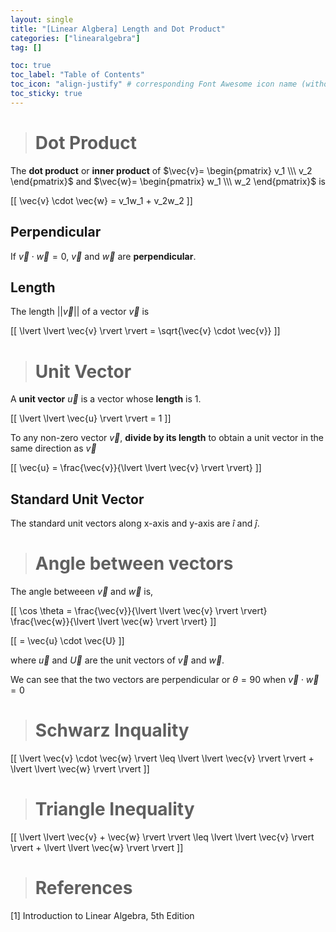 ```yaml
---
layout: single
title: "[Linear Algbera] Length and Dot Product"
categories: ["linearalgebra"]
tag: []

toc: true
toc_label: "Table of Contents"
toc_icon: "align-justify" # corresponding Font Awesome icon name (without fa prefix)
toc_sticky: true
---
```


> # Dot Product

The **dot product** or **inner product** of $\vec{v}= \begin{pmatrix} v_1 \\\ v_2 \end{pmatrix}$ and $\vec{w}= \begin{pmatrix} w_1 \\\ w_2 \end{pmatrix}$ is

\[[ \vec{v} \cdot \vec{w} = v_1w_1 + v_2w_2 \]]

## Perpendicular

If $\vec{v} \cdot \vec{w}=0$, $\vec{v}$ and $\vec{w}$ are **perpendicular**.

## Length

The length $\lvert \lvert \vec{v} \rvert \rvert$ of a vector $\vec{v}$ is

\[[ \lvert \lvert \vec{v} \rvert \rvert = \sqrt{\vec{v} \cdot \vec{v}} \]]

> # Unit Vector

A **unit vector** $\vec{u}$ is a vector whose **length** is 1.

\[[ \lvert \lvert \vec{u} \rvert \rvert = 1 \]]

To any non-zero vector $\vec{v}$, **divide by its length** to obtain a unit vector in the same direction as $\vec{v}$

\[[ \vec{u} = \frac{\vec{v}}{\lvert \lvert \vec{v} \rvert \rvert} \]]

## Standard Unit Vector

The standard unit vectors along x-axis and y-axis are $\hat{i}$ and $\hat{j}$.

> # Angle between vectors

The angle betweeen $\vec{v}$ and $\vec{w}$ is,

\[[ \cos \theta = \frac{\vec{v}}{\lvert \lvert \vec{v} \rvert \rvert} \frac{\vec{w}}{\lvert \lvert \vec{w} \rvert \rvert} \]]

\[[ = \vec{u} \cdot \vec{U} \]]

where $\vec{u}$ and $\vec{U}$ are the unit vectors of $\vec{v}$ and $\vec{w}$.

We can see that the two vectors are perpendicular or $\theta = 90$ when $\vec{v} \cdot \vec{w}=0$

> # Schwarz Inquality

\[[ \lvert \vec{v} \cdot \vec{w} \rvert \leq \lvert \lvert \vec{v} \rvert \rvert + \lvert \lvert \vec{w} \rvert \rvert \]]

> # Triangle Inequality

\[[ \lvert \lvert \vec{v} + \vec{w} \rvert \rvert \leq \lvert \lvert \vec{v} \rvert \rvert + \lvert \lvert \vec{w} \rvert \rvert \]]

> # References

[1] Introduction to Linear Algebra, 5th Edition
